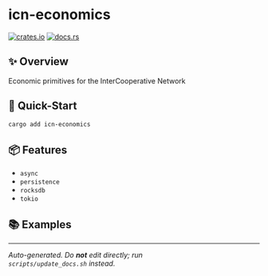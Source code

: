 # icn-economics

[![crates.io](https://img.shields.io/crates/v/icn-economics)](https://crates.io/crates/icn-economics)
[![docs.rs](https://docs.rs/icn-economics/badge.svg)](https://docs.rs/icn-economics)

## ✨ Overview
Economic primitives for the InterCooperative Network

## 🚀 Quick-Start
```bash
cargo add icn-economics
```

## 📦 Features
- `async`
- `persistence`
- `rocksdb`
- `tokio`

## 📚 Examples
<!-- Add code snippets in each crate later if desired -->

---
_Auto-generated. Do **not** edit directly; run  
`scripts/update_docs.sh` instead._ 